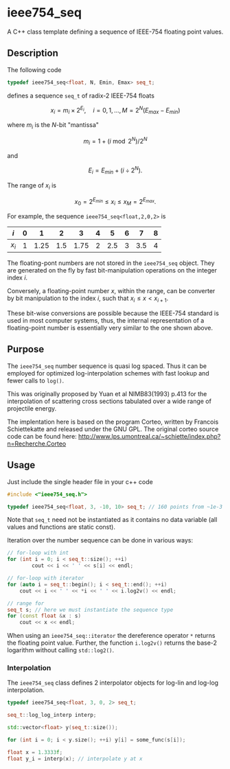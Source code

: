 # ieee754_seq

A C++ class template defining a sequence of IEEE-754 floating point values.

## Description

The following code

```cpp
typedef ieee754_seq<float, N, Emin, Emax> seq_t;
```

defines a sequence `seq_t` of radix-2 IEEE-754 floats

$$
x_i=m_i \times 2^{E_i}, \quad i=0, 1, \dots, M= 2^N\left(E_{max} - E_{min}\right)
$$

where $m_i$ is the $N$-bit "mantissa"

$$
m_i = 1 + (i \bmod 2^N) / 2^N
$$

and

$$
E_i = E_{min} + (i \div 2^N).
$$

The range of $x_i$ is 

$$
x_0=2^{E_{min}} \leq x_i \leq x_M = 2^{E_{max}}.
$$

For example, the sequence `ieee754_seq<float,2,0,2>` is

| $i$   | 0   | 1    | 2   | 3    | 4   | 5   | 6   | 7   | 8   |
| ----- | --- | ---- | --- | ---- | --- | --- | --- | --- | --- |
| $x_i$ | 1   | 1.25 | 1.5 | 1.75 | 2   | 2.5 | 3   | 3.5 | 4   |

The floating-pont numbers are not stored in the `ieee754_seq` object. They are generated on the fly by fast bit-manipulation operations on the integer index $i$.

Conversely, a floating-point number $x$, within the range, can be converter by bit manipulation to the index $i$, such that $x_i \leq x < x_{i+1}$.

These bit-wise conversions are possible because the IEEE-754 standard is used in most computer systems, thus, the internal representation of a floating-point number is essentially very similar to the one shown above.

## Purpose

The `ieee754_seq` number sequence is quasi log spaced. Thus it can be employed for optimized log-interpolation schemes with fast lookup and fewer calls to `log()`.

This was originally proposed by Yuan et al NIMB83(1993) p.413 for the interpolation of scattering cross sections tabulated over a wide range of projectile energy.

The implentation here is based on the program Corteo, written by Francois Schiettekatte and released under the GNU GPL.
The original corteo source code can be found here:
http://www.lps.umontreal.ca/~schiette/index.php?n=Recherche.Corteo

## Usage

Just include the single header file in your c++ code
```cpp
#include <"ieee754_seq.h">

typedef ieee754_seq<float, 3, -10, 10> seq_t; // 160 points from ~1e-3 to ~1e3
```
Note that `seq_t` need not be instantiated as it contains no data variable (all values and functions are static const).

Iteration over the number sequence can be done in various ways:
```cpp
// for-loop with int
for (int i = 0; i < seq_t::size(); ++i)
        cout << i << ' ' << s[i] << endl;

// for-loop with iterator
for (auto i = seq_t::begin(); i < seq_t::end(); ++i)
    cout << i << ' ' << *i << ' ' << i.log2v() << endl;

// range for
seq_t s; // here we must instantiate the sequence type
for (const float &x : s)
    cout << x << endl;
```
When using an `ieee754_seq::iterator` the dereference operator `*` returns the floating point value. Further, the function `i.log2v()` returns the base-2 logarithm without calling `std::log2()`.

### Interpolation

The `ieee754_seq` class defines 2 interpolator objects for log-lin and log-log interpolation.

```cpp
typedef ieee754_seq<float, 3, 0, 2> seq_t;

seq_t::log_log_interp interp;

std::vector<float> y(seq_t::size());

for (int i = 0; i < y.size(); ++i) y[i] = some_func(s[i]);

float x = 1.3333f;
float y_i = interp(x); // interpolate y at x
```


